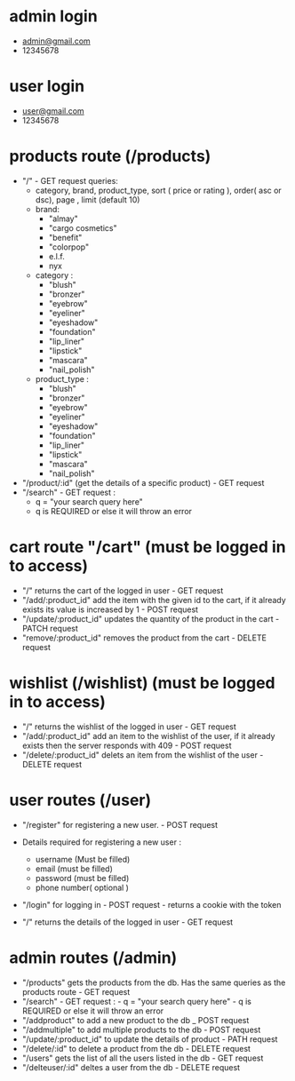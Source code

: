 # admin login 
  - admin@gmail.com
  - 12345678
# user login
  - user@gmail.com
  - 12345678
# products route (/products)
  - "/" - GET request
    queries: 
      - category, brand, product_type, sort ( price or rating ), order( asc or dsc), page , limit (default 10)
      - brand:
        - "almay"
        - "cargo cosmetics"
        - "benefit"
        - "colorpop"
        - e.l.f.
        - nyx
      - category : 
        - "blush"
        - "bronzer"
        - "eyebrow"
        - "eyeliner"
        - "eyeshadow"
        - "foundation"
        - "lip_liner"
        - "lipstick"
        - "mascara"
        - "nail_polish"
      - product_type :
        - "blush"
        - "bronzer"
        - "eyebrow"
        - "eyeliner"
        - "eyeshadow"
        - "foundation"
        - "lip_liner"
        - "lipstick"
        - "mascara"
        - "nail_polish"
  -  "/product/:id" (get the details of a specific product) - GET request
  -  "/search" - GET request :
        - q = "your search query here" 
        - q is REQUIRED or else it will throw an error
        
        
# cart route "/cart" (must be logged in to access)
  - "/" returns the cart of the logged in user - GET request
  - "/add/:product_id" add the item with the given id to the cart, if it already exists its value is increased by 1 - POST request
  - "/update/:product_id" updates the quantity of the product in the cart - PATCH request
  - "remove/:product_id" removes the product from the cart - DELETE request



# wishlist (/wishlist) (must be logged in to access)
  - "/" returns the wishlist of the logged in user - GET request
  - "/add/:product_id" add an item to the wishlist of the user, if it already exists then the server responds with 409 - POST request
  - "/delete/:product_id" delets an item from the wishlist of the user - DELETE request
  
  
# user routes (/user)
  - "/register" for registering a new user. - POST request
  - Details required for registering a new user :
      - username (Must be filled)
      - email (must be filled)
      - password (must be filled)
      - phone number( optional )
        
  - "/login" for logging in - POST request
        - returns a cookie with the token
  - "/" returns the details of the logged in user - GET request
  
# admin routes (/admin)
  - "/products" gets the products from the db. Has the same queries as the products route - GET request
  - "/search" - GET request :
        - q = "your search query here" 
        - q is REQUIRED or else it will throw an error
  - "/addproduct" to add a new product to the db _ POST request
  - "/addmultiple" to add multiple products to the db - POST request
  - "/update/:product_id" to update the details of product - PATH request
  - "/delete/:id" to delete a product from the db - DELETE request
  - "/users" gets the list of all the users listed in the db - GET request
  - "/delteuser/:id" deltes a user from the db - DELETE request
